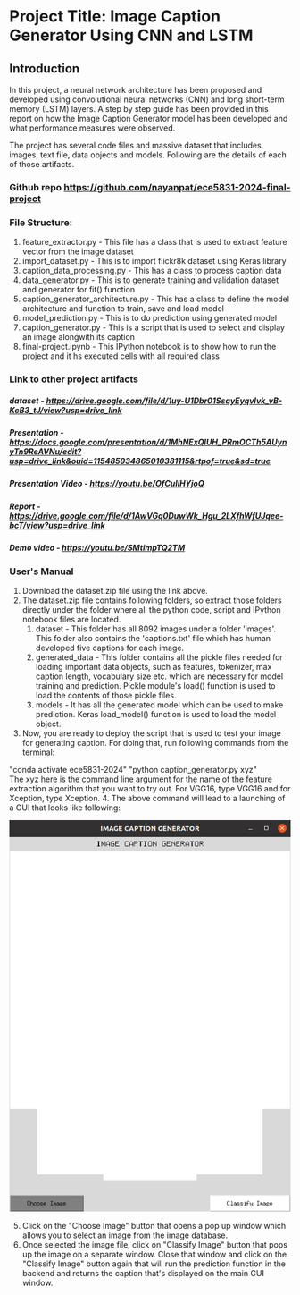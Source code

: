 # Project Title: Image Caption Generator Using CNN and LSTM
## Introduction
In this project, a neural network architecture has been proposed and developed using convolutional neural networks (CNN) and long short-term memory (LSTM) layers.  A step by step guide has been provided in this report on how the Image Caption Generator model has been developed and what performance measures were observed.

The project has several code files and massive dataset that includes images, text file, data objects and models.  Following are the details of each of those artifacts.

### Github repo https://github.com/nayanpat/ece5831-2024-final-project
### File Structure:
1. feature_extractor.py - This file has a class that is used to extract feature vector from the image dataset
2. import_dataset.py - This is to import flickr8k dataset using Keras library 
3. caption_data_processing.py - This has a class to process caption data
4. data_generator.py - This is to generate training and validation dataset and generator for fit() function
5. caption_generator_architecture.py - This has a class to define the model architecture and function to train, save and load model
6. model_prediction.py -  This is to do prediction using generated model
7. caption_generator.py - This is a script that is used to select and display an image alongwith its caption
8. final-project.ipynb - This IPython notebook is to show how to run the project and it hs executed cells with all required class

### Link to other project artifacts
##### dataset - https://drive.google.com/file/d/1uy-U1Dbr01SsqyEyqvIvk_vB-KcB3_tJ/view?usp=drive_link
##### Presentation - https://docs.google.com/presentation/d/1MhNExQIUH_PRmOCTh5AUynyTn9ReAVNu/edit?usp=drive_link&ouid=115485934865010381115&rtpof=true&sd=true
##### Presentation Video - https://youtu.be/OfCuIIHYjoQ
##### Report - https://drive.google.com/file/d/1AwVGq0DuwWk_Hgu_2LXfhWfUJqee-bcT/view?usp=drive_link
##### Demo video - https://youtu.be/SMtimpTQ2TM

### User's Manual
1. Download the dataset.zip file using the link above.  
2. The dataset.zip file contains following folders, so extract those folders directly under the folder where all the python code, script and IPython notebook files are located.
    1) dataset - This folder has all 8092 images under a folder 'images'.  This folder also contains the 'captions.txt' file which has human developed five captions for each image.
    2) generated_data - This folder contains all the pickle files needed for loading important data objects, such as features, tokenizer, max caption length, vocabulary size etc. which are necessary for model training and prediction.  Pickle module's load() function is used to load the contents of those pickle files.
    3) models - It has all the generated model which can be used to make prediction.  Keras load_model() function is used to load the model object.
3. Now, you are ready to deploy the script that is used to test your image for generating caption.  For doing that, run following commands from the terminal:

"conda activate ece5831-2024"
"python caption_generator.py xyz"  
The xyz here is the command line argument for the name of the feature extraction algorithm that you want to try out.  For VGG16, type VGG16 and for Xception, type Xception.
4. The above command will lead to a launching of a GUI that looks like following:

![alt text](image.png)

5. Click on the "Choose Image" button that opens a pop up window which allows you to select an image from the image database.  
6.  Once selected the image file, click on "Classify Image" button that pops up the image on a separate window.  Close that window and click on the "Classify Image" button again that will run the prediction function in the backend and returns the caption that's displayed on the main GUI window.
